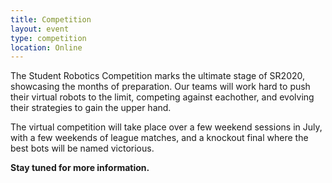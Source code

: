 ```yaml
---
title: Competition
layout: event
type: competition
location: Online
---
```


The Student Robotics Competition marks the ultimate stage of SR2020, showcasing the months of preparation. Our teams will work hard to push their virtual robots to the limit, competing against eachother, and evolving their strategies to gain the upper hand.

The virtual competition will take place over a few weekend sessions in July, with a few weekends of league matches, and a knockout final where the best bots will be named victorious.

**Stay tuned for more information.**
